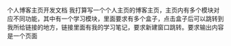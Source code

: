 个人博客主页开发文档
我打算写一个个人主页的博客主页，主页内有多个模块对应不同功能，其中有一个学习模块，里面要求有多个盒子，点击盒子后可以跳转到我所给链接的地方，链接里面有我的学习笔记，要求新建窗口跳转。要求输出内容是一个页面